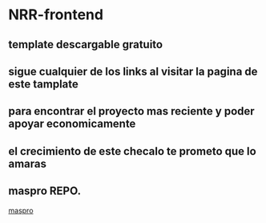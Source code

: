 # NRR-frontend

## template descargable gratuito

## sigue cualquier de los links al visitar la pagina de este tamplate

## para encontrar el proyecto mas reciente y poder apoyar economicamente 

## el crecimiento de este checalo te prometo que lo amaras

## maspro REPO.

<div>
  <a href="https://name2id.github.io/NRR-frontend/">maspro</a>
</div>
